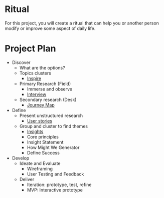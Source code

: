 # Ritual
For this project, you will create a ritual that can help you or another person modify or improve some aspect of daily life.

# Project Plan	

- Discover
  - What are the options?
  - Topics clusters
    - [Inspire](../toolkit/inspire.md)
  - Primary Research (Field)
    - Immerse and observe
    - [Interview](../toolkit/interview.md)
  - Secondary research (Desk)
    - [Journey Map](../toolkit/journey_map.md)
- Define
  - Present unstructured research
    - [User stories](../toolkit/user_stories.md)
  - Group and cluster to find themes
    - [Insights](../toolkit/insights.md)
    - Core principles
    - Insight Statement
    - How Might We Generator
    - Define Success
- Develop	
  - Ideate and Evaluate
    - Wireframing
    - User Testing and Feedback
  - Deliver
    - Iteration: prototype, test, refine
    - MVP: Interactive prototype
